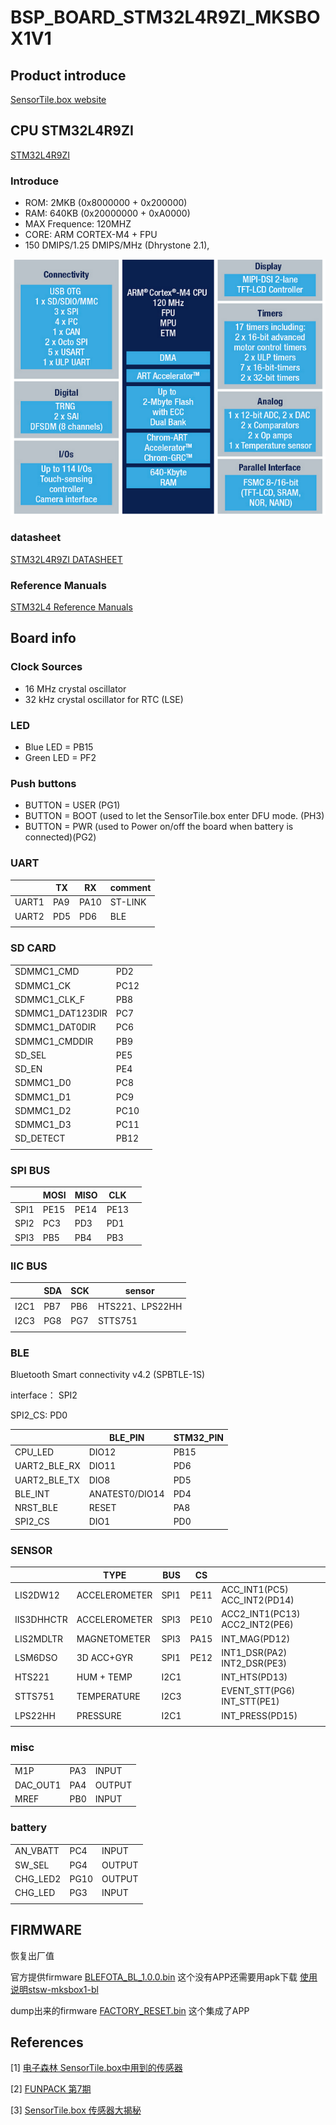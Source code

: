 # BSP_BOARD_STM32L4R9ZI_MKSBOX1V1

## Product introduce

 [SensorTile.box website](https://www.st.com/en/evaluation-tools/steval-mksbox1v1.html)

## CPU STM32L4R9ZI

[STM32L4R9ZI](https://www.st.com/en/microcontrollers-microprocessors/stm32l4r9zi.html)

### Introduce

- ROM: 2MKB (0x8000000 + 0x200000)
- RAM: 640KB (0x20000000 + 0xA0000)
- MAX Frequence: 120MHZ
- CORE: ARM CORTEX-M4 + FPU
- 150 DMIPS/1.25 DMIPS/MHz (Dhrystone 2.1),



![image-20210810214827647](images/image-20210810214827647.png)

### datasheet

[STM32L4R9ZI DATASHEET](https://www.st.com/resource/en/datasheet/stm32l4r9zi.pdf)

### Reference Manuals 

[STM32L4 Reference Manuals](https://www.st.com/resource/en/reference_manual/rm0432-stm32l4-series-advanced-armbased-32bit-mcus-stmicroelectronics.pdf)

##  Board info

### Clock Sources

- 16 MHz crystal oscillator
- 32 kHz crystal oscillator for RTC (LSE)

### LED

- Blue LED  = PB15
- Green LED = PF2

### Push buttons

- BUTTON = USER (PG1)
- BUTTON = BOOT (used to let the SensorTile.box enter DFU mode.  (PH3) 
- BUTTON = PWR (used to Power on/off the board when battery is connected)(PG2)

### UART

|       | TX   | RX   | comment |
| ----- | ---- | ---- | ------- |
| UART1 | PA9  | PA10 | ST-LINK |
| UART2 | PD5  | PD6  | BLE     |
|       |      |      |         |



### SD CARD



|                  |      |      |
| ---------------- | ---- | ---- |
| SDMMC1_CMD       | PD2  |      |
| SDMMC1_CK        | PC12 |      |
| SDMMC1_CLK_F     | PB8  |      |
| SDMMC1_DAT123DIR | PC7  |      |
| SDMMC1_DAT0DIR   | PC6  |      |
| SDMMC1_CMDDIR    | PB9  |      |
| SD_SEL           | PE5  |      |
| SD_EN            | PE4  |      |
| SDMMC1_D0        | PC8  |      |
| SDMMC1_D1        | PC9  |      |
| SDMMC1_D2        | PC10 |      |
| SDMMC1_D3        | PC11 |      |
| SD_DETECT        | PB12 |      |
|                  |      |      |



### SPI BUS

|      | MOSI | MISO | CLK  |      |
| ---- | ---- | ---- | ---- | ---- |
| SPI1 | PE15 | PE14 | PE13 |      |
| SPI2 | PC3  | PD3  | PD1  |      |
| SPI3 | PB5  | PB4  | PB3  |      |

### IIC BUS

|      | SDA  | SCK  | sensor          |
| ---- | ---- | ---- | --------------- |
| I2C1 | PB7  | PB6  | HTS221、LPS22HH |
| I2C3 | PG8  | PG7  | STTS751         |
|      |      |      |                 |

### BLE

Bluetooth Smart connectivity v4.2 (SPBTLE-1S)

interface： SPI2

SPI2_CS: PD0

|              | BLE_PIN        | STM32_PIN |
| ------------ | -------------- | --------- |
| CPU_LED      | DIO12          | PB15      |
| UART2_BLE_RX | DIO11          | PD6       |
| UART2_BLE_TX | DIO8           | PD5       |
| BLE_INT      | ANATEST0/DIO14 | PD4       |
| NRST_BLE     | RESET          | PA8       |
| SPI2_CS      | DIO1           | PD0       |

### SENSOR 





|            | TYPE          | BUS  | CS   |                                |
| ---------- | ------------- | ---- | ---- | ------------------------------ |
| LIS2DW12   | ACCELEROMETER | SPI1 | PE11 | ACC_INT1(PC5) ACC_INT2(PD14)   |
| IIS3DHHCTR | ACCELEROMETER | SPI3 | PE10 | ACC2_INT1(PC13) ACC2_INT2(PE6) |
| LIS2MDLTR  | MAGNETOMETER  | SPI3 | PA15 | INT_MAG(PD12)                  |
| LSM6DSO    | 3D ACC+GYR    | SPI1 | PE12 | INT1_DSR(PA2) INT2_DSR(PE3)    |
| HTS221     | HUM + TEMP    | I2C1 |      | INT_HTS(PD13)                  |
| STTS751    | TEMPERATURE   | I2C3 |      | EVENT_STT(PG6) INT_STT(PE1)    |
| LPS22HH    | PRESSURE      | I2C1 |      | INT_PRESS(PD15)                |
|            |               |      |      |                                |



### misc

|          |      |        |
| -------- | ---- | ------ |
| M1P      | PA3  | INPUT  |
| DAC_OUT1 | PA4  | OUTPUT |
| MREF     | PB0  | INPUT  |



### battery

|          |      |        |
| -------- | ---- | ------ |
| AN_VBATT | PC4  | INPUT  |
| SW_SEL   | PG4  | OUTPUT |
| CHG_LED2 | PG10 | OUTPUT |
| CHG_LED  | PG3  | INPUT  |
|          |      |        |



## FIRMWARE

恢复出厂值

官方提供firmware [BLEFOTA_BL_1.0.0.bin](04_firmware\BLEFOTA_BL_1.0.0.bin) 这个没有APP还需要用apk下载 [使用说明stsw-mksbox1-bl](04_firmware\stsw-mksbox1-bl.pdf) 

dump出来的firmware [FACTORY_RESET.bin](04_firmware\FACTORY_RESET.bin) 这个集成了APP



## References

[1] [电子森林  SensorTile.box中用到的传感器](https://www.eetree.cn/doc/detail/2277)

[2] [FUNPACK 第7期](https://www.eetree.cn/project/detail/312)

[3] [SensorTile.box 传感器大揭秘](https://mp.weixin.qq.com/s/FF9vKqZDSE0_AXqlLSRU-g)

